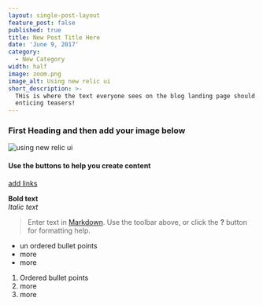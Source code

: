 ```yaml
---
layout: single-post-layout
feature_post: false
published: true
title: New Post Title Here
date: 'June 9, 2017'
category:
  - New Category
width: half
image: zoom.png
image_alt: Using new relic ui
short_description: >-
  THis is where the text everyone sees on the blog landing page should go - the
  enticing teasers!
---
```

### First Heading and then add your image below
![using new relic ui]({{site.baseurl}}/img/zoom.png)

#### Use the buttons to help you create content

[add links](edifyedu.com "link")

**Bold text**  
_Italic text_

> Enter text in [Markdown](http://daringfireball.net/projects/markdown/). Use the toolbar above, or click the **?** button for formatting help.

- un ordered bullet points
- more
- more


1. Ordered bullet points
1. more
1. more
